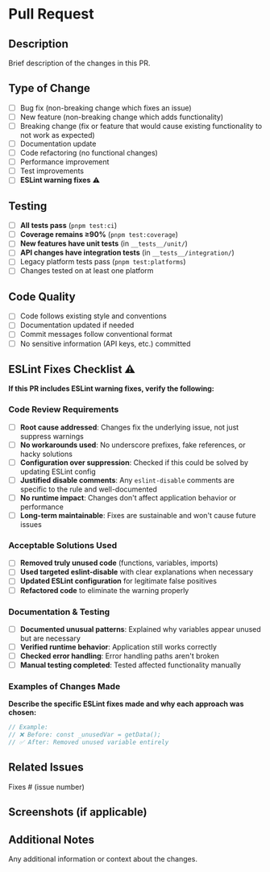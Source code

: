 # Pull Request

## Description

Brief description of the changes in this PR.

## Type of Change

- [ ] Bug fix (non-breaking change which fixes an issue)
- [ ] New feature (non-breaking change which adds functionality)
- [ ] Breaking change (fix or feature that would cause existing functionality to not work as expected)
- [ ] Documentation update
- [ ] Code refactoring (no functional changes)
- [ ] Performance improvement
- [ ] Test improvements
- [ ] **ESLint warning fixes** ⚠️

## Testing

- [ ] **All tests pass** (`pnpm test:ci`)
- [ ] **Coverage remains ≥90%** (`pnpm test:coverage`)
- [ ] **New features have unit tests** (in `__tests__/unit/`)
- [ ] **API changes have integration tests** (in `__tests__/integration/`)
- [ ] Legacy platform tests pass (`pnpm test:platforms`)
- [ ] Changes tested on at least one platform

## Code Quality

- [ ] Code follows existing style and conventions
- [ ] Documentation updated if needed
- [ ] Commit messages follow conventional format
- [ ] No sensitive information (API keys, etc.) committed

## ESLint Fixes Checklist ⚠️

**If this PR includes ESLint warning fixes, verify the following:**

### Code Review Requirements
- [ ] **Root cause addressed**: Changes fix the underlying issue, not just suppress warnings
- [ ] **No workarounds used**: No underscore prefixes, fake references, or hacky solutions
- [ ] **Configuration over suppression**: Checked if this could be solved by updating ESLint config
- [ ] **Justified disable comments**: Any `eslint-disable` comments are specific to the rule and well-documented
- [ ] **No runtime impact**: Changes don't affect application behavior or performance
- [ ] **Long-term maintainable**: Fixes are sustainable and won't cause future issues

### Acceptable Solutions Used
- [ ] **Removed truly unused code** (functions, variables, imports)
- [ ] **Used targeted eslint-disable** with clear explanations when necessary
- [ ] **Updated ESLint configuration** for legitimate false positives
- [ ] **Refactored code** to eliminate the warning properly

### Documentation & Testing
- [ ] **Documented unusual patterns**: Explained why variables appear unused but are necessary
- [ ] **Verified runtime behavior**: Application still works correctly
- [ ] **Checked error handling**: Error handling paths aren't broken
- [ ] **Manual testing completed**: Tested affected functionality manually

### Examples of Changes Made
**Describe the specific ESLint fixes made and why each approach was chosen:**

```javascript
// Example:
// ❌ Before: const _unusedVar = getData();
// ✅ After: Removed unused variable entirely
```

## Related Issues

Fixes # (issue number)

## Screenshots (if applicable)

## Additional Notes

Any additional information or context about the changes.
